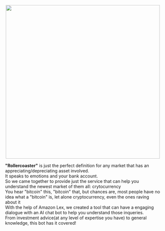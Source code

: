 <center><img src="https://i.imgur.com/hRbmEci.png" width="500" height="500"></center>

<b>"Rollercoaster"</b> is just the perfect definition for any market that has an appreciating/depreciating asset involved. <br>
It speaks to emotions and your bank account.<br>
So we came together to provide just the service  that can help you understand the newest market of them all: crytocurrency<br>
You hear "bitcoin" this, "bitcoin" that, but chances are, most people have no idea what a "bitcoin" is, let alone cryptocurrency, even the ones raving about it <br>
With the help of Amazon Lex, we created a tool that can have a engaging dialogue with an AI chat bot to help you understand those inqueries. <br>
From investment advice(at any level of expertise you have) to general knowledge, this bot has it covered!
